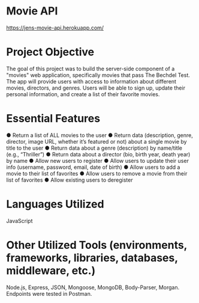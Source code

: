 # Movie API

https://jens-movie-api.herokuapp.com/

# Project Objective
The goal of this project was to build the server-side component of a "movies" web application, specifically movies that pass The Bechdel Test. The app will provide users with access to information about different movies, directors, and genres. Users will be able to sign up, update their personal information, and create a list of their favorite movies. 

# Essential Features
● Return a list of ALL movies to the user
● Return data (description, genre, director, image URL, whether it’s featured or not) about a
single movie by title to the user
● Return data about a genre (description) by name/title (e.g., “Thriller”)
● Return data about a director (bio, birth year, death year) by name
● Allow new users to register
● Allow users to update their user info (username, password, email, date of birth)
● Allow users to add a movie to their list of favorites
● Allow users to remove a movie from their list of favorites
● Allow existing users to deregister

# Languages Utilized
JavaScript

# Other Utilized Tools (environments, frameworks, libraries, databases, middleware, etc.)
Node.js, Express, JSON, Mongoose, MongoDB, Body-Parser, Morgan. Endpoints were tested in Postman.
 
